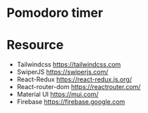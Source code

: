 # Pomodoro timer

# Resource
- Tailwindcss https://tailwindcss.com
- SwiperJS https://swiperjs.com/
- React-Redux https://react-redux.js.org/
- React-router-dom https://reactrouter.com/
- Material UI https://mui.com/
- Firebase https://firebase.google.com
